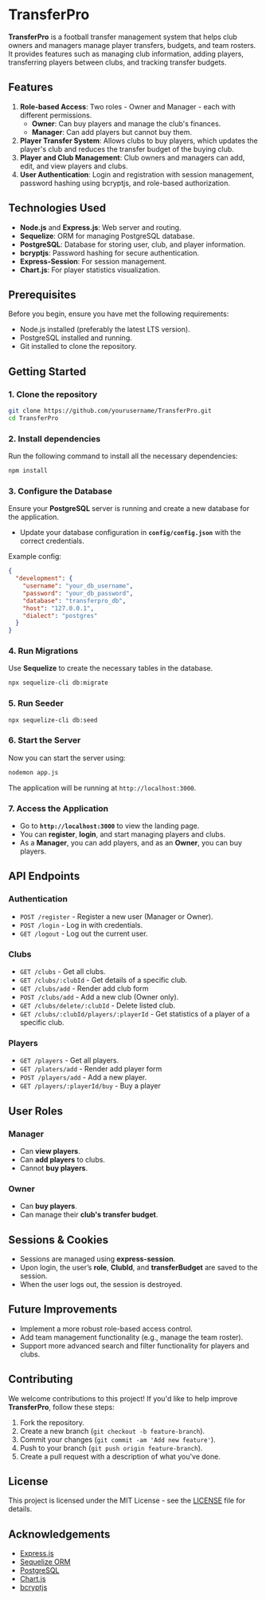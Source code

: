 
# TransferPro

**TransferPro** is a football transfer management system that helps club owners and managers manage player transfers, budgets, and team rosters. It provides features such as managing club information, adding players, transferring players between clubs, and tracking transfer budgets.

## Features

1. **Role-based Access**: Two roles - Owner and Manager - each with different permissions.
   - **Owner**: Can buy players and manage the club's finances.
   - **Manager**: Can add players but cannot buy them.
2. **Player Transfer System**: Allows clubs to buy players, which updates the player's club and reduces the transfer budget of the buying club.
3. **Player and Club Management**: Club owners and managers can add, edit, and view players and clubs.
4. **User Authentication**: Login and registration with session management, password hashing using bcryptjs, and role-based authorization.

## Technologies Used

- **Node.js** and **Express.js**: Web server and routing.
- **Sequelize**: ORM for managing PostgreSQL database.
- **PostgreSQL**: Database for storing user, club, and player information.
- **bcryptjs**: Password hashing for secure authentication.
- **Express-Session**: For session management.
- **Chart.js**: For player statistics visualization.

## Prerequisites

Before you begin, ensure you have met the following requirements:

- Node.js installed (preferably the latest LTS version).
- PostgreSQL installed and running.
- Git installed to clone the repository.

## Getting Started

### 1. Clone the repository

```bash
git clone https://github.com/yourusername/TransferPro.git
cd TransferPro
```

### 2. Install dependencies

Run the following command to install all the necessary dependencies:

```bash
npm install
```

### 3. Configure the Database

Ensure your **PostgreSQL** server is running and create a new database for the application.

- Update your database configuration in **`config/config.json`** with the correct credentials.

Example config:

```json
{
  "development": {
    "username": "your_db_username",
    "password": "your_db_password",
    "database": "transferpro_db",
    "host": "127.0.0.1",
    "dialect": "postgres"
  }
}
```

### 4. Run Migrations

Use **Sequelize** to create the necessary tables in the database.

```bash
npx sequelize-cli db:migrate
```

### 5. Run Seeder

```bash
npx sequelize-cli db:seed
```


### 6. Start the Server

Now you can start the server using:

```bash
nodemon app.js
```

The application will be running at `http://localhost:3000`.

### 7. Access the Application

- Go to **`http://localhost:3000`** to view the landing page.
- You can **register**, **login**, and start managing players and clubs.
- As a **Manager**, you can add players, and as an **Owner**, you can buy players.

## API Endpoints

### **Authentication**
- `POST /register` - Register a new user (Manager or Owner).
- `POST /login` - Log in with credentials.
- `GET /logout` - Log out the current user.

### **Clubs**
- `GET /clubs` - Get all clubs.
- `GET /clubs/:clubId` - Get details of a specific club.
- `GET /clubs/add` - Render add club form
- `POST /clubs/add` - Add a new club (Owner only).
- `GET /clubs/delete/:clubId` - Delete listed club. 
- `GET /clubs/:clubId/players/:playerId` - Get statistics of a player of a specific club.


### **Players**
- `GET /players` - Get all players.
- `GET /platers/add` - Render add player form
- `POST /players/add` - Add a new player.
- `GET /players/:playerId/buy` - Buy a player

## User Roles

### **Manager**
- Can **view players**.
- Can **add players** to clubs.
- Cannot **buy players**.

### **Owner**
- Can **buy players**.
- Can manage their **club's transfer budget**.

## Sessions & Cookies

- Sessions are managed using **express-session**.
- Upon login, the user’s **role**, **ClubId**, and **transferBudget** are saved to the session.
- When the user logs out, the session is destroyed.

## Future Improvements

- Implement a more robust role-based access control.
- Add team management functionality (e.g., manage the team roster).
- Support more advanced search and filter functionality for players and clubs.

## Contributing

We welcome contributions to this project! If you'd like to help improve **TransferPro**, follow these steps:

1. Fork the repository.
2. Create a new branch (`git checkout -b feature-branch`).
3. Commit your changes (`git commit -am 'Add new feature'`).
4. Push to your branch (`git push origin feature-branch`).
5. Create a pull request with a description of what you've done.

## License

This project is licensed under the MIT License - see the [LICENSE](LICENSE) file for details.

## Acknowledgements

- [Express.js](https://expressjs.com/)
- [Sequelize ORM](https://sequelize.org/)
- [PostgreSQL](https://www.postgresql.org/)
- [Chart.js](https://www.chartjs.org/)
- [bcryptjs](https://www.npmjs.com/package/bcryptjs)
